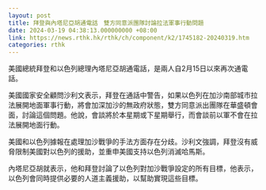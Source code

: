```yaml
---
layout: post
title: 拜登與內塔尼亞胡通電話　雙方同意派團隊討論拉法軍事行動問題
date: 2024-03-19 04:38:13.000000000 +08:00
link: https://news.rthk.hk/rthk/ch/component/k2/1745182-20240319.htm
categories: rthk
---
```


美國總統拜登和以色列總理內塔尼亞胡通電話，是兩人自2月15日以來再次通電話。

美國國家安全顧問沙利文表示，拜登在通話中警告，如果以色列在加沙南部城市拉法展開地面軍事行動，將會加深加沙的無政府狀態，雙方同意派出團隊在華盛頓會面，討論這個問題。他說，會談將於本星期或下星期舉行，而會談前以軍不會在拉法展開地面行動。

美國和以色列據報在處理加沙戰爭的手法方面存在分歧。沙利文強調，拜登沒有威脅限制美國對以色列的援助，並重申美國支持以色列消滅哈馬斯。

內塔尼亞胡就表示，他和拜登討論了以色列對加沙戰爭設定的所有目標，他表示，以色列會同時提供必要的人道主義援助，以幫助實現這些目標。
